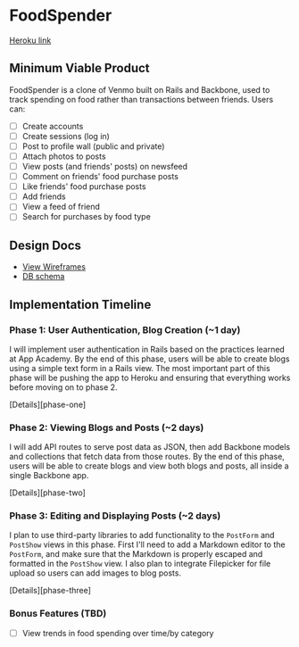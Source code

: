 # FoodSpender

[Heroku link][heroku]

[heroku]: https://foodspending.herokuapp.com/users/new

## Minimum Viable Product
FoodSpender is a clone of Venmo built on Rails and Backbone, used to track spending on food rather than transactions between friends. Users can:

- [ ] Create accounts
- [ ] Create sessions (log in)
- [ ] Post to profile wall (public and private)
- [ ] Attach photos to posts
- [ ] View posts (and friends' posts) on newsfeed
- [ ] Comment on friends' food purchase posts
- [ ] Like friends' food purchase posts
- [ ] Add friends
- [ ] View a feed of friend
- [ ] Search for purchases by food type

## Design Docs
* [View Wireframes][views]
* [DB schema][schema]

[views]: ./docs/views.md
[schema]: ./docs/schema.md

## Implementation Timeline

### Phase 1: User Authentication, Blog Creation (~1 day)
I will implement user authentication in Rails based on the practices learned at App Academy. By the end of this phase, users will be able to create blogs using a simple text form in a Rails view. The most important part of this phase will be pushing the app to Heroku and ensuring that everything works before moving on to phase 2.

[Details][phase-one]

### Phase 2: Viewing Blogs and Posts (~2 days)
I will add API routes to serve post data as JSON, then add Backbone
models and collections that fetch data from those routes. By the end of this phase, users will be able to create blogs and view both blogs and posts, all inside a single Backbone app.

[Details][phase-two]

### Phase 3: Editing and Displaying Posts (~2 days)
I plan to use third-party libraries to add functionality to the `PostForm` and `PostShow` views in this phase. First I'll need to add a Markdown editor to the `PostForm`, and make sure that the Markdown is properly escaped and formatted in the `PostShow` view. I also plan to integrate Filepicker for file upload so users can add images to blog posts.

[Details][phase-three]

### Bonus Features (TBD)
- [ ] View trends in food spending over time/by category
